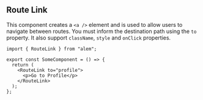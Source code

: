 <!-- Documentar sobre o novo formato e como estilizar -->
<!-- Exemplo de estilizacao -->

<!--
export const CustomButton = styled.div`
  a {
    padding: 0.75rem 1.5rem;
    border-radius: 30px;
    border: 1px solid #ccc;
    background-color: #fff;
    color: rgb(35 39 47);
    font-weight: 700;
    font-size: 17px;

    :hover {
      background-color: #fafafa;
    }
  }
`;

<CustomButton>
  <RouteAnchor to={RoutesPath.featureOverview.path} label="Learn Alem" />
</CustomButton> -->

## Route Link

This component creates a `<a />` element and is used to allow users to navigate between routes. You must inform the destination path using the `to` property. It also support `className`, `style` and `onClick` properties.

```tsx
import { RouteLink } from "alem";

export const SomeComponent = () => {
  return (
    <RouteLink to="profile">
      <p>Go to Profile</p>
    </RouteLink>
  );
};
```
